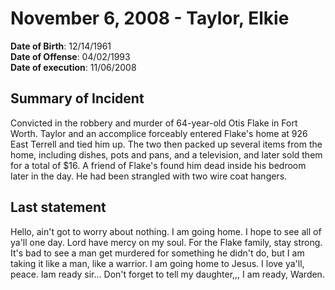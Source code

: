 # November 6, 2008 - Taylor, Elkie

**Date of Birth**: 12/14/1961<br/>
**Date of Offense**: 04/02/1993<br/>
**Date of execution**: 11/06/2008<br/>

## Summary of Incident
Convicted in the robbery and murder of 64-year-old Otis Flake in Fort Worth. Taylor and an accomplice forceably entered Flake's home at 926 East Terrell and tied him up. The two then packed up several items from the home, including dishes, pots and pans, and a television, and later sold them for a total of $16. A friend of Flake's found him dead inside his bedroom later in the day. He had been strangled with two wire coat hangers.

## Last statement
Hello, ain't got to worry about nothing. I am going home. I hope to see all of ya'll one day. Lord have mercy on my soul. For the Flake family, stay strong. It's bad to see a man get murdered for something he didn't do, but I am taking it like a man, like a warrior. I am going home to Jesus. I love ya'll, peace. Iam ready sir... Don't forget to tell my daughter,,, I am ready, Warden.